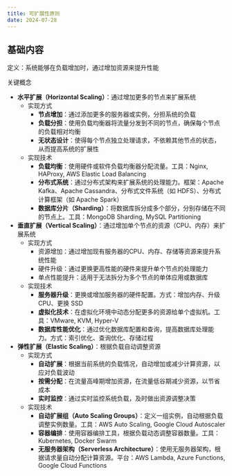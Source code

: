 ```yaml
---
title: 可扩展性原则
date: 2024-07-28
---
```

## 基础内容

定义：系统能够在负载增加时，通过增加资源来提升性能

关键概念

- **水平扩展（Horizontal Scaling）**：通过增加更多的节点来扩展系统
    - 实现方式
        - **节点增加**：通过添加更多的服务器或实例，分担系统的负载
        - **负载分担**：使用负载均衡器将流量分发到不同的节点，确保每个节点的负载相对均衡
        - **无状态设计**：使得每个节点独立处理请求，不依赖其他节点的状态，从而提高系统的扩展性
    - 实现技术
        - **负载均衡**：使用硬件或软件负载均衡器分配流量。工具：Nginx, HAProxy, AWS Elastic Load Balancing
        - **分布式系统**：通过分布式架构来扩展系统的处理能力。框架：Apache Kafka、Apache Cassandra、分布式文件系统（如 HDFS）、分布式计算框架（如 Apache Spark）
        - **数据库分片（Sharding）**：将数据库拆分成多个部分，分别存储在不同的节点上。工具：MongoDB Sharding, MySQL Partitioning
- **垂直扩展（Vertical Scaling）**：通过增加单个节点的资源（CPU、内存）来扩展系统
    - 实现方式
        - 资源增加：通过增加现有服务器的CPU、内存、存储等资源来提升系统性能
        - 硬件升级：通过更换更高性能的硬件来提升单个节点的处理能力
        - 单点性能提升：适用于无法拆分为多个节点的单体应用或数据库
    - 实现技术
        - **服务器升级**：更换或增加服务器的硬件配置。方式：增加内存、升级 CPU、更换 SSD
        - **虚拟化技术**：在虚拟化环境中动态分配更多的资源给单个虚拟机。工具：VMware, KVM, Hyper-V
        - **数据库性能优化**：通过优化数据库配置和查询，提高数据库处理能力。方式：索引优化、查询优化、存储过程
- **弹性扩展（Elastic Scaling）**：根据负载自动调整资源
    - 实现方式
        - **自动扩展**：根据当前系统的负载情况，自动增加或减少计算资源，以应对负载波动
        - **按需分配**：在流量高峰期增加资源，在流量低谷期减少资源，以节省成本
        - **实时监控**：通过实时监控系统负载，及时做出资源调整决策
    - 实现技术
        - **自动扩展组（Auto Scaling Groups）**：定义一组实例，自动根据负载调整实例数量。工具：AWS Auto Scaling, Google Cloud Autoscaler
        - **容器编排**：使用容器编排工具，根据负载动态调整容器数量。工具：Kubernetes, Docker Swarm
        - **无服务器架构（Serverless Architecture）**：使用无服务器架构，根据请求量自动分配计算资源。平台：AWS Lambda, Azure Functions, Google Cloud Functions
